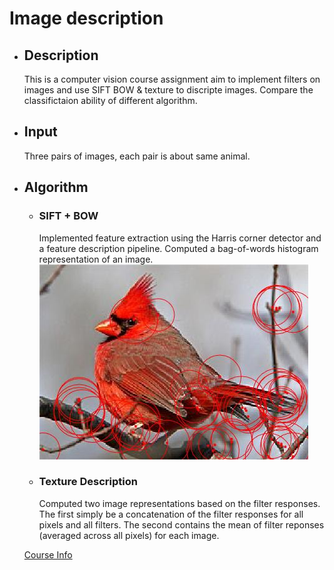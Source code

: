 # Image description  

- ## Description  

    This is a computer vision course assignment aim to implement filters on images and use SIFT BOW & texture to discripte images. Compare the classifictaion ability of different algorithm.

- ## Input

    Three pairs of images, each pair is about same animal.

- ## Algorithm 

    - ### SIFT + BOW

        Implemented feature extraction using the Harris corner detector and a feature description pipeline. Computed a bag-of-words histogram representation of an image.  
    ![](https://github.com/coiller/ComputerVision/blob/master/vis11.jpg)

    - ### Texture Description

        Computed two image representations based on the filter responses. The first simply be a concatenation of the filter responses for all pixels and all filters. The second contains the mean of filter reponses (averaged across all pixels) for each image. 

    [Course Info](http://people.cs.pitt.edu/~kovashka/cs2770_sp18/)
